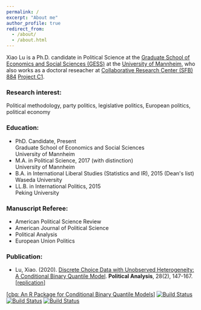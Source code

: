 ```yaml
---
permalink: /
excerpt: "About me"
author_profile: true
redirect_from: 
  - /about/
  - /about.html
---
```


Xiao Lu is a Ph.D. candidate in Political Science at the [Graduate School of Economics and Social Sciences (GESS)](https://gess.uni-mannheim.de/ "Graduate School of Economics and Social Sciences (GESS)") at the [University of Mannheim](https://www.uni-mannheim.de/ "University of Mannheim"), who also works as a doctoral reseacher at [Collaborative Research Center (SFB) 884](https://reforms.uni-mannheim.de/ "SFB 884") [Project C1](https://reforms.uni-mannheim.de/projects/project_group_c/project_c1/ "Project C1").

### Research interest:

Political methodology, party politics, legislative politics, European politics, political economy


### Education:

* PhD. Candidate, Present  
Graduate School of Economics and Social Sciences  
University of Mannheim  
* M.A. in Political Science, 2017 (with distinction)  
University of Mannheim  
* B.A. in International Liberal Studies (Statistics and IR), 2015 (Dean's list)  
Waseda University  
* LL.B. in International Politics, 2015  
Peking University  

### Manuscript Referee:
* American Political Science Review
* American Journal of Political Science
* Political Analysis
* European Union Politics

### Publication:
* Lu, Xiao. (2020). [Discrete Choice Data with Unobserved Heterogeneity: A Conditional Binary Quantile Model](http://dx.doi.org/10.1017/pan.2019.29 "Article"). **Political Analysis**, 28(2), 147-167. [[replication]](https://doi.org/10.7910/DVN/1WZCEA "replication materials") 

[[cbq: An R Package for Conditional Binary Quantile Models]](/files/cbq_demo.html "R package demo")  [![Build Status](https://www.r-pkg.org/badges/version/cbq)](https://www.r-pkg.org/badges/version/cbq)
[![Build Status](https://www.r-pkg.org/badges/last-release/cbq)](https://www.r-pkg.org/badges/last-release/cbq)
[![Build Status](http://cranlogs.r-pkg.org/badges/grand-total/cbq)](http://cranlogs.r-pkg.org/badges/grand-total/cbq)

